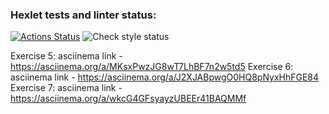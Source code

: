### Hexlet tests and linter status:

[![Actions Status](https://github.com/Ablazzing/frontend-project-lvl1/workflows/hexlet-check/badge.svg)](https://github.com/Ablazzing/frontend-project-lvl1/actions)
![Check style status](https://github.com/Ablazzing/frontend-project-lvl1/workflows/es-check.yml/badge.svg)

Exercise 5: asciinema link - https://asciinema.org/a/MKsxPwzJG8wT7LhBF7n2w5td5
Exercise 6: asciinema link - https://asciinema.org/a/J2XJABpwgO0HQ8pNyxHhFGE84
Exercise 7: asciinema link - https://asciinema.org/a/wkcG4GFsyayzUBEEr41BAQMMf
